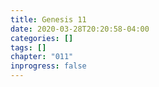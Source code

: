 ```yaml
---
title: Genesis 11
date: 2020-03-28T20:20:58-04:00
categories: []
tags: []
chapter: "011"
inprogress: false
---
```


